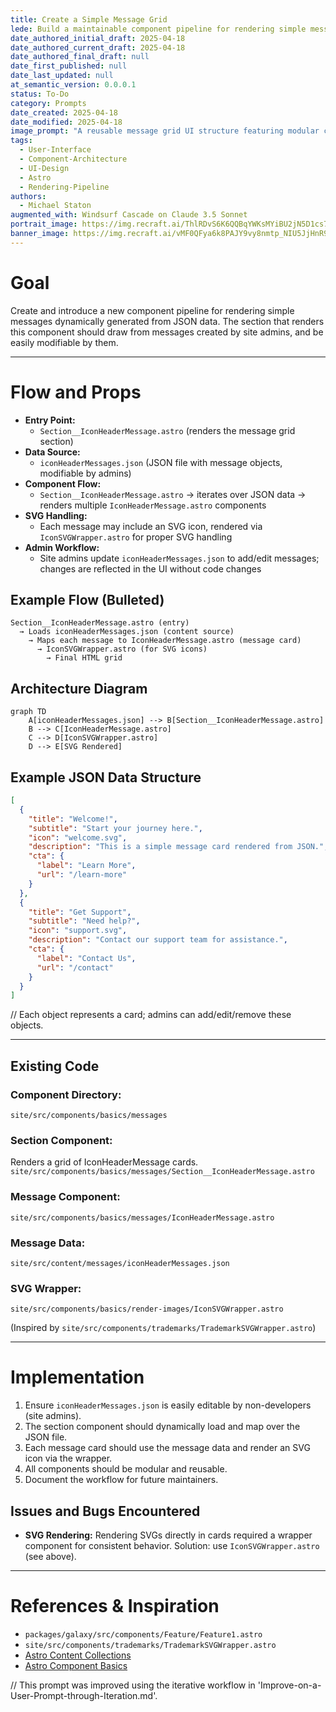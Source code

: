 ```yaml
---
title: Create a Simple Message Grid
lede: Build a maintainable component pipeline for rendering simple messages dynamically generated from JSON data.
date_authored_initial_draft: 2025-04-18
date_authored_current_draft: 2025-04-18
date_authored_final_draft: null
date_first_published: null
date_last_updated: null
at_semantic_version: 0.0.0.1
status: To-Do
category: Prompts
date_created: 2025-04-18
date_modified: 2025-04-18
image_prompt: "A reusable message grid UI structure featuring modular cards, dynamic filtering, and drag-and-drop reordering. The layout is clean, grid-based, and visually emphasizes reusability and organization."
tags:
  - User-Interface
  - Component-Architecture
  - UI-Design
  - Astro
  - Rendering-Pipeline
authors:
  - Michael Staton
augmented_with: Windsurf Cascade on Claude 3.5 Sonnet
portrait_image: https://img.recraft.ai/ThlRDvS6K6QQBqYWKsMYiBU2jN5D1cs7BBX-L0UCbh4/rs:fit:1024:1820:0/raw:1/plain/abs://external/images/01eb639a-cfa6-4583-b6be-f052172fedd0
banner_image: https://img.recraft.ai/vMF0QFya6k8PAJY9vy8nmtp_NIU5JjHnR9cjlLZDNtU/rs:fit:1024:2048:0/raw:1/plain/abs://external/images/91157864-2b50-49d0-809e-27e20f52db56
---
```


# Goal  

Create and introduce a new component pipeline for rendering simple messages dynamically generated from JSON data. The section that renders this component should draw from messages created by site admins, and be easily modifiable by them.

---

# Flow and Props

- **Entry Point:**
  - `Section__IconHeaderMessage.astro` (renders the message grid section)
- **Data Source:**
  - `iconHeaderMessages.json` (JSON file with message objects, modifiable by admins)
- **Component Flow:**
  - `Section__IconHeaderMessage.astro` → iterates over JSON data → renders multiple `IconHeaderMessage.astro` components
- **SVG Handling:**
  - Each message may include an SVG icon, rendered via `IconSVGWrapper.astro` for proper SVG handling
- **Admin Workflow:**
  - Site admins update `iconHeaderMessages.json` to add/edit messages; changes are reflected in the UI without code changes

## Example Flow (Bulleted)
```text
Section__IconHeaderMessage.astro (entry)
  → Loads iconHeaderMessages.json (content source)
    → Maps each message to IconHeaderMessage.astro (message card)
      → IconSVGWrapper.astro (for SVG icons)
        → Final HTML grid
```

## Architecture Diagram
```mermaid
graph TD
    A[iconHeaderMessages.json] --> B[Section__IconHeaderMessage.astro]
    B --> C[IconHeaderMessage.astro]
    C --> D[IconSVGWrapper.astro]
    D --> E[SVG Rendered]
```

## Example JSON Data Structure
```json
[
  {
    "title": "Welcome!",
    "subtitle": "Start your journey here.",
    "icon": "welcome.svg",
    "description": "This is a simple message card rendered from JSON.",
    "cta": {
      "label": "Learn More",
      "url": "/learn-more"
    }
  },
  {
    "title": "Get Support",
    "subtitle": "Need help?",
    "icon": "support.svg",
    "description": "Contact our support team for assistance.",
    "cta": {
      "label": "Contact Us",
      "url": "/contact"
    }
  }
]
```
// Each object represents a card; admins can add/edit/remove these objects.

---

## Existing Code

### Component Directory:
`site/src/components/basics/messages`

### Section Component:
Renders a grid of IconHeaderMessage cards.
`site/src/components/basics/messages/Section__IconHeaderMessage.astro`

### Message Component:
`site/src/components/basics/messages/IconHeaderMessage.astro`

### Message Data:
`site/src/content/messages/iconHeaderMessages.json`

### SVG Wrapper:
`site/src/components/basics/render-images/IconSVGWrapper.astro`

(Inspired by `site/src/components/trademarks/TrademarkSVGWrapper.astro`)

---

# Implementation

1. Ensure `iconHeaderMessages.json` is easily editable by non-developers (site admins).
2. The section component should dynamically load and map over the JSON file.
3. Each message card should use the message data and render an SVG icon via the wrapper.
4. All components should be modular and reusable.
5. Document the workflow for future maintainers.

## Issues and Bugs Encountered

- **SVG Rendering:**
  Rendering SVGs directly in cards required a wrapper component for consistent behavior. Solution: use `IconSVGWrapper.astro` (see above).

---

# References & Inspiration
- `packages/galaxy/src/components/Feature/Feature1.astro`
- `site/src/components/trademarks/TrademarkSVGWrapper.astro`
- [Astro Content Collections](https://docs.astro.build/en/guides/content-collections/)
- [Astro Component Basics](https://docs.astro.build/en/core-concepts/components/)

// This prompt was improved using the iterative workflow in 'Improve-on-a-User-Prompt-through-Iteration.md'.
